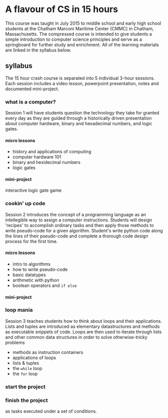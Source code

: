 # A flavour of CS in 15 hours 

This course was taught in July 2015 to middle school and early high school students at the Chatham Marconi Maritime Center (CMMC) in Chatham,
Massachusetts. The compressed course is intended to give students a simple introduction to computer science principles and serve as a
springboard for further study and enrichment. All of the learning materials are linked in the syllabus below.

## syllabus

The 15 hour crash course is separated into 5 individual 3-hour sessions. Each session includes a video lesson, powerpoint
presentation, notes and documented mini-project.

### what is a computer?

Session 1 will have students question the technology they take for 
granted every day as they are guided through a historically driven presentation about computer
hardware, binary and hexadecimal numbers, and logic gates.

#### micro lessons
  * history and applications of computing
  * computer hardware 101
  * binary and hexidecimal numbers
  * logic gates

#### mini-project

interactive logic gate game

### cookin' up code

Session 2 introduces the concept of a programming language as an intellegible way to assign a computer instructions.
Students will design 'recipes' to accomplish ordinary tasks and then apply those methods to write pseudo-code for a given algorithm. Student's write python code along the lines of their pseudo-code and complete a thorough code design process for the first time.

#### micro lessons
  * intro to algorithms
  * how to write pseudo-code
  * basic datatypes
  * arithmetic with python
  * boolean operators and `if else`


#### mini-project
  

### loop mania

Session 3 teaches students how to think about loops and their applications. Lists and tuples are introduced as elementary datastructures and methods as executable snippets of code. Loops are then used to iterate through lists and other common data structures in order to solve otherwise-tricky problems

  * methods as instruction containers
  * applications of loops
  * lists & tuples
  * the `while` loop
  * the `for` loop

### start the project


### finish the project


 as tasks executed under a set of conditions.
